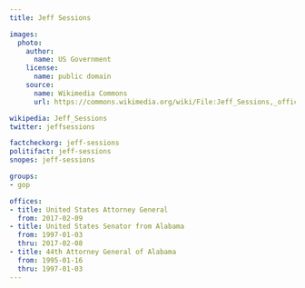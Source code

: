 ```yaml
---
title: Jeff Sessions

images:
  photo:
    author:
      name: US Government
    license:
      name: public domain
    source:
      name: Wikimedia Commons
      url: https://commons.wikimedia.org/wiki/File:Jeff_Sessions,_official_portrait.jpg

wikipedia: Jeff_Sessions
twitter: jeffsessions

factcheckorg: jeff-sessions
politifact: jeff-sessions
snopes: jeff-sessions

groups:
- gop

offices:
- title: United States Attorney General
  from: 2017-02-09
- title: United States Senator from Alabama
  from: 1997-01-03
  thru: 2017-02-08
- title: 44th Attorney General of Alabama
  from: 1995-01-16
  thru: 1997-01-03
---
```

